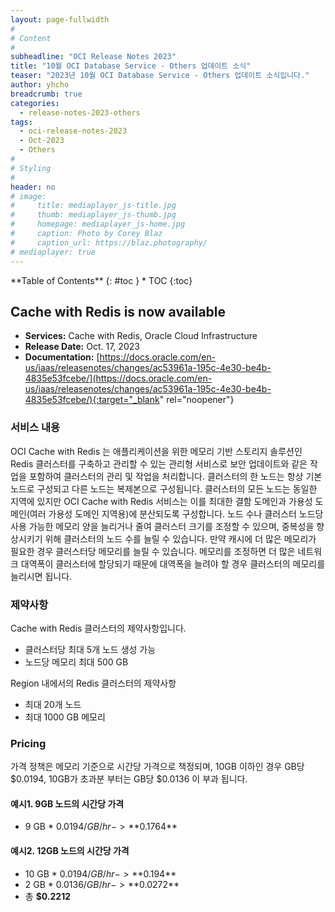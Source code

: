 ```yaml
---
layout: page-fullwidth
#
# Content
#
subheadline: "OCI Release Notes 2023"
title: "10월 OCI Database Service - Others 업데이트 소식"
teaser: "2023년 10월 OCI Database Service - Others 업데이트 소식입니다."
author: yhcho
breadcrumb: true
categories:
  - release-notes-2023-others
tags:
  - oci-release-notes-2023
  - Oct-2023
  - Others
#
# Styling
#
header: no
# image:
#     title: mediaplayer_js-title.jpg
#     thumb: mediaplayer_js-thumb.jpg
#     homepage: mediaplayer_js-home.jpg
#     caption: Photo by Corey Blaz
#     caption_url: https://blaz.photography/
# mediaplayer: true
---
```


<div class="panel radius" markdown="1">
**Table of Contents**
{: #toc }
*  TOC
{:toc}
</div>

## Cache with Redis is now available
* **Services:** Cache with Redis, Oracle Cloud Infrastructure
* **Release Date:** Oct. 17, 2023
* **Documentation:** [https://docs.oracle.com/en-us/iaas/releasenotes/changes/ac53961a-195c-4e30-be4b-4835e53fcebe/](https://docs.oracle.com/en-us/iaas/releasenotes/changes/ac53961a-195c-4e30-be4b-4835e53fcebe/){:target="_blank" rel="noopener"}

### 서비스 내용
OCI Cache with Redis 는 애플리케이션을 위한 메모리 기반 스토리지 솔루션인 Redis 클러스터를 구축하고 관리할 수 있는 관리형 서비스로 보안 업데이트와 같은 작업을 포함하여 클러스터의 관리 및 작업을 처리합니다.
클러스터의 한 노드는 항상 기본 노드로 구성되고 다른 노드는 복제본으로 구성됩니다. 클러스터의 모든 노드는 동일한 지역에 있지만 OCI Cache with Redis 서비스는 이를 최대한 결함 도메인과 가용성 도메인(여러 가용성 도메인 지역용)에 분산되도록 구성합니다.
노드 수나 클러스터 노드당 사용 가능한 메모리 양을 늘리거나 줄여 클러스터 크기를 조정할 수 있으며, 중복성을 향상시키기 위해 클러스터의 노드 수를 늘릴 수 있습니다. 
만약 캐시에 더 많은 메모리가 필요한 경우 클러스터당 메모리를 늘릴 수 있습니다. 메모리를 조정하면 더 많은 네트워크 대역폭이 클러스터에 할당되기 때문에 대역폭을 늘려야 할 경우 클러스터의 메모리를 늘리시면 됩니다.

### 제약사항
Cache with Redis 클러스터의 제약사항입니다.
+ 클러스터당 최대 5개 노드 생성 가능
+ 노드당 메모리 최대 500 GB

Region 내에서의 Redis 클러스터의 제약사항
+ 최대 20개 노드 
+ 최대 1000 GB 메모리

### Pricing
가격 정책은 메모리 기준으로 시간당 가격으로 책정되며, 10GB 이하인 경우 GB당 $0.0194, 10GB가 초과분 부터는 GB당 $0.0136 이 부과 됩니다.

#### 예시1. 9GB 노드의 시간당 가격
- 9 GB * $0.0194 / GB / hr -> **$0.1764**

#### 예시2. 12GB 노드의 시간당 가격
- 10 GB * $0.0194 / GB / hr -> **$0.194**
- 2 GB * $0.0136 / GB / hr -> **$0.0272**
- 총 **$0.2212**